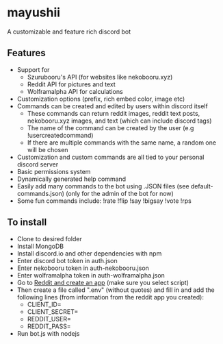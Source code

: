# mayushii
A customizable and feature rich discord bot

## Features

* Support for 
  * Szurubooru's API (for websites like nekobooru.xyz) 
  * Reddit API for pictures and text
  * Wolframalpha API for calculations
* Customization options (prefix, rich embed color, image etc)
* Commands can be created and edited by users within discord itself
  * These commands can return reddit images, reddit text posts, nekobooru.xyz images, and text (which can include discord tags)
  * The name of the command can be created by the user (e.g !usercreatedcommand)
  * If there are multiple commands with the same name, a random one will be chosen
* Customization and custom commands are all tied to your personal discord server
* Basic permissions system
* Dynamically generated help command
* Easily add many commands to the bot using .JSON files (see default-commands.json) (only for the admin of the bot for now)
* Some fun commands include: !rate !flip !say !bigsay !vote !rps

## To install

* Clone to desired folder
* Install MongoDB 
* Install discord.io and other dependencies with npm
* Enter discord bot token in auth.json
* Enter nekobooru token in auth-nekobooru.json 
* Enter wolframalpha token in auth-wolframalpha.json
* Go to [Reddit and create an app](https://www.reddit.com/prefs/apps) (make sure you select script)
* Then create a file called ".env" (without quotes) and fill in and add the following lines (from information from the reddit app you created):
  * CLIENT_ID=
  * CLIENT_SECRET=
  * REDDIT_USER=
  * REDDIT_PASS=
* Run bot.js with nodejs

